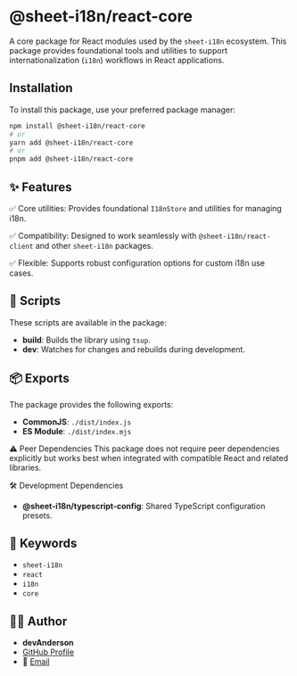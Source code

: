 # @sheet-i18n/react-core

A core package for React modules used by the `sheet-i18n` ecosystem. This package provides foundational tools and utilities to support internationalization (`i18n`) workflows in React applications.

## Installation

To install this package, use your preferred package manager:

```bash
npm install @sheet-i18n/react-core
# or
yarn add @sheet-i18n/react-core
# or
pnpm add @sheet-i18n/react-core
```

## ✨ Features

✅ Core utilities: Provides foundational `I18nStore` and utilities for managing i18n.

✅ Compatibility: Designed to work seamlessly with `@sheet-i18n/react-client` and other `sheet-i18n` packages.

✅ Flexible: Supports robust configuration options for custom i18n use cases.

## 📜 Scripts

These scripts are available in the package:

- **build**: Builds the library using `tsup`.
- **dev**: Watches for changes and rebuilds during development.

## 📦 Exports

The package provides the following exports:

- **CommonJS**: `./dist/index.js`
- **ES Module**: `./dist/index.mjs`

⚠️ Peer Dependencies
This package does not require peer dependencies explicitly but works best when integrated with compatible React and related libraries.

🛠️ Development Dependencies

- **@sheet-i18n/typescript-config**: Shared TypeScript configuration presets.

## 🔑 Keywords

- `sheet-i18n`
- `react`
- `i18n`
- `core`

## 👨‍💻 Author

- **devAnderson**
- [GitHub Profile](https://github.com/chltjdrhd777)
- 📧 [Email](mailto:chltjdrhd777@gmail.com)

